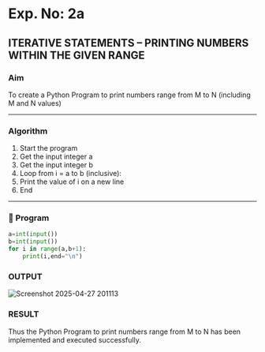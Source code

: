 # Exp. No: 2a  
## ITERATIVE STATEMENTS – PRINTING NUMBERS WITHIN THE GIVEN RANGE

###  Aim
To create a Python Program to print numbers range from M to N (including M and N values)

---

###  Algorithm

1. Start the program
2. Get the input integer a
3. Get the input integer b
4. Loop from i = a to b (inclusive):
5. Print the value of i on a new line
6. End

---

### 🧾 Program

```python
a=int(input())
b=int(input())
for i in range(a,b+1):
    print(i,end="\n")

```
### OUTPUT
![Screenshot 2025-04-27 201113](https://github.com/user-attachments/assets/2a6ad4e4-c1cd-45cb-8d69-b809a2308d70)

### RESULT
Thus the Python Program to print numbers range from M to N has been implemented and executed successfully.

